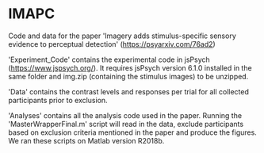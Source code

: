 # IMAPC

Code and data for the paper 'Imagery adds stimulus-specific sensory evidence to perceptual detection' (https://psyarxiv.com/76ad2) 

'Experiment_Code' contains the experimental code in jsPsych (https://www.jspsych.org/). It requires jsPsych version 6.1.0 installed in the same folder and img.zip (containing the stimulus images) to be unzipped. 

'Data' contains the contrast levels and responses per trial for all collected participants prior to exclusion.

'Analyses' contains all the analysis code used in the paper. Running the 'MasterWrapperFinal.m' script will read in the data, exclude participants based on exclusion criteria mentioned in the paper and produce the figures. We ran these scripts on Matlab version R2018b. 
